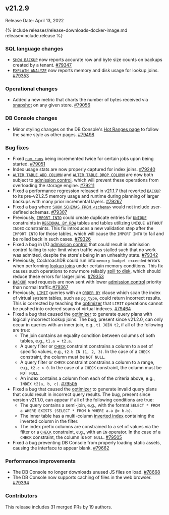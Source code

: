 ## v21.2.9

Release Date: April 13, 2022

{% include releases/release-downloads-docker-image.md release=include.release %}

<h3 id="v21-2-9-sql-language-changes">SQL language changes</h3>

- [`SHOW BACKUP`](https://www.cockroachlabs.com/docs/v21.2/show-backup) now reports accurate row and byte size counts on backups created by a tenant. [#79347][#79347]
- [`EXPLAIN ANALYZE`](https://www.cockroachlabs.com/docs/v21.2/explain-analyze) now reports memory and disk usage for lookup joins. [#79353][#79353]

<h3 id="v21-2-9-operational-changes">Operational changes</h3>

- Added a new metric that charts the number of bytes received via [snapshot](https://www.cockroachlabs.com/docs/v21.2/ui-replication-dashboard#snapshots) on any given store. [#79056][#79056]

<h3 id="v21-2-9-db-console-changes">DB Console changes</h3>

- Minor styling changes on the DB Console's [Hot Ranges page](https://www.cockroachlabs.com/docs/v21.2/ui-hot-ranges-page) to follow the same style as other pages. [#79498][#79498]

<h3 id="v21-2-9-bug-fixes">Bug fixes</h3>

- Fixed [`num_runs`](https://www.cockroachlabs.com/docs/v21.2/show-jobs) being incremented twice for certain jobs upon being started. [#79051][#79051]
- Index usage stats are now properly captured for index joins. [#79240][#79240]
- [`ALTER TABLE ADD COLUMN`](https://www.cockroachlabs.com/docs/v21.2/alter-table) and [`ALTER TABLE DROP COLUMN`](https://www.cockroachlabs.com/docs/v21.2/alter-table) are now both subject to [admission control](https://www.cockroachlabs.com/docs/v21.2/architecture/admission-control), which will prevent these operations from overloading the storage engine. [#79211][#79211]
- Fixed a performance regression released in v21.1.7 that reverted [`BACKUP`](https://www.cockroachlabs.com/docs/v21.2/backup) to its pre-v21.2.5 memory usage and runtime during planning of larger backups with many prior incremental layers. [#79267][#79267]
- Fixed a bug where [`SHOW SCHEMAS FROM <schema>`](https://www.cockroachlabs.com/docs/v21.2/show-schemas) would not include user-defined schemas. [#79307][#79307]
- Previously, [`IMPORT INTO`](https://www.cockroachlabs.com/docs/v21.2/import-into) could create duplicate entries for [`UNIQUE`](https://www.cockroachlabs.com/docs/v21.2/unique) constraints in [`REGIONAL BY ROW`](../v21.2/multiregion-overview.html#regional-by-row-tables) tables and tables utilizing `UNIQUE WITHOUT INDEX` constraints. This fix introduces a new validation step after the `IMPORT INTO` for those tables, which will cause the `IMPORT INTO` to fail and be rolled back in such cases. [#79326][#79326]
- Fixed a bug in I/O [admission control](https://www.cockroachlabs.com/docs/v21.2/architecture/admission-control) that could result in admission control failing to rate-limit when traffic was stalled such that no work was admitted, despite the store's being in an unhealthy state. [#79342][#79342]
- Previously, CockroachDB could run into `memory budget exceeded` errors when performing [lookup joins](https://www.cockroachlabs.com/docs/v21.2/joins#lookup-joins) under certain memory conditions. This fix causes such operations to now more reliably [spill to disk](https://www.cockroachlabs.com/docs/v21.2/vectorized-execution#disk-spilling-operations), which should reduce these errors for larger joins. [#79353][#79353]
- [`BACKUP`](https://www.cockroachlabs.com/docs/v21.2/backup) read requests are now sent with lower [admission control](https://www.cockroachlabs.com/docs/v21.2/architecture/admission-control) priority than normal traffic.[#79367][#79367]
- Previously, [`LIMIT`](https://www.cockroachlabs.com/docs/v21.2/limit-offset) queries with an [`ORDER BY`](https://www.cockroachlabs.com/docs/v21.2/order-by) clause which scan the index of virtual system tables, such as `pg_type`, could return incorrect results. This is corrected by teaching the [optimizer](https://www.cockroachlabs.com/docs/v21.2/cost-based-optimizer) that `LIMIT` operations cannot be pushed into ordered scans of virtual indexes. [#79464][#79464]
- Fixed a bug that caused the [optimizer](https://www.cockroachlabs.com/docs/v21.2/cost-based-optimizer) to generate query plans with logically incorrect lookup joins. The bug, present since v21.2.0, can only occur in queries with an inner join, e.g., `t1 JOIN t2`, if all of the following are true:
    - The join contains an equality condition between columns of both tables, e.g., `t1.a = t2.a`.
    - A query filter or [`CHECK`](https://www.cockroachlabs.com/docs/v21.2/check) constraint constrains a column to a set of specific values, e.g., `t2.b IN (1, 2, 3)`. In the case of a `CHECK` constraint, the column must be `NOT NULL`.
    - A query filter or `CHECK` constraint constrains a column to a range, e.g., `t2.c > 0`. In the case of a `CHECK` constraint, the column must be `NOT NULL`.
    - An index contains a column from each of the criteria above, e.g., `INDEX t2(a, b, c)`. [#79505][#79505]
- Fixed a bug that caused the [optimizer](https://www.cockroachlabs.com/docs/v21.2/cost-based-optimizer) to generate invalid query plans that could result in incorrect query results. The bug, present since version v21.1.0, can appear if all of the following conditions are true:
    - The query contains a semi-join, e.g., with the format `SELECT * FROM a WHERE EXISTS (SELECT * FROM b WHERE a.a @> b.b)`.
    - The inner table has a multi-column [inverted index](https://www.cockroachlabs.com/docs/v21.2/inverted-indexes) containing the inverted column in the filter.
    - The index prefix columns are constrained to a set of values via the filter or a [`CHECK`](https://www.cockroachlabs.com/docs/v21.2/check) constraint, e.g., with an `IN` operator. In the case of a `CHECK` constraint, the column is `NOT NULL`. [#79505][#79505]
- Fixed a bug preventing DB Console from properly loading static assets, causing the interface to appear blank. [#79662][#79662]

<h3 id="v21-2-9-performance-improvements">Performance improvements</h3>

- The DB Console no longer downloads unused JS files on load. [#78668][#78668]
- The DB Console now supports caching of files in the web browser. [#79394][#79394]

<h3 id="v21-2-9-contributors">Contributors</h3>

This release includes 31 merged PRs by 19 authors.

[#78668]: https://github.com/cockroachdb/cockroach/pull/78668
[#79051]: https://github.com/cockroachdb/cockroach/pull/79051
[#79056]: https://github.com/cockroachdb/cockroach/pull/79056
[#79211]: https://github.com/cockroachdb/cockroach/pull/79211
[#79240]: https://github.com/cockroachdb/cockroach/pull/79240
[#79267]: https://github.com/cockroachdb/cockroach/pull/79267
[#79307]: https://github.com/cockroachdb/cockroach/pull/79307
[#79326]: https://github.com/cockroachdb/cockroach/pull/79326
[#79342]: https://github.com/cockroachdb/cockroach/pull/79342
[#79347]: https://github.com/cockroachdb/cockroach/pull/79347
[#79353]: https://github.com/cockroachdb/cockroach/pull/79353
[#79367]: https://github.com/cockroachdb/cockroach/pull/79367
[#79394]: https://github.com/cockroachdb/cockroach/pull/79394
[#79464]: https://github.com/cockroachdb/cockroach/pull/79464
[#79498]: https://github.com/cockroachdb/cockroach/pull/79498
[#79505]: https://github.com/cockroachdb/cockroach/pull/79505
[#79662]: https://github.com/cockroachdb/cockroach/pull/79662
[a9c87a179]: https://github.com/cockroachdb/cockroach/commit/a9c87a179
